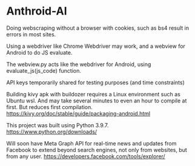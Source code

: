 # Anthroid-AI

Doing webscraping without a browser with cookies, such as bs4 result in errors in most sites.

Using a webdriver like Chrome Webdriver may work, and a webview for Android to do JS evaluate.

The webview.py acts like the webdriver for Android, using evaluate_js(js_code) function.

API keys temporarily shared for testing purposes (and time constraints)

Building kivy apk with buildozer requires a Linux environment such as Ubuntu wsl. And may take several minutes to even an hour to compile at first. But reduces first compilation.
https://kivy.org/doc/stable/guide/packaging-android.html

This project was built using Python 3.9.7.
https://www.python.org/downloads/

Will soon have Meta Graph API for real-time news and updates from Facebook to extend beyond search engines, not only from websites, but from any user.
https://developers.facebook.com/tools/explorer/
